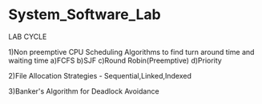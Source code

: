 # System_Software_Lab
LAB CYCLE

1)Non preemptive CPU Scheduling Algorithms to find turn around time and waiting time a)FCFS b)SJF c)Round Robin(Preemptive) d)Priority

2)File Allocation Strategies - Sequential,Linked,Indexed

3)Banker's Algorithm for Deadlock Avoidance

